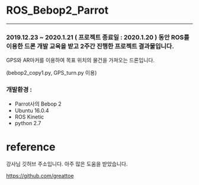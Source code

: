 # ROS_Bebop2_Parrot
---

### 2019.12.23 ~ 2020.1.21 ( 프로젝트 종료일 : 2020.1.20 ) 동안 ROS를 이용한 드론 개발 교육을 받고 2주간 진행한 프로젝트 결과물입니다.

GPS와 AR마커를 이용하여 목표 위치의 물건을 가져오는 드론입니다.

(bebop2_copy1.py, GPS_turn.py 이용)


### 개발환경 : 
- Parrot사의 Bebop 2 
- Ubuntu 16.0.4
- ROS Kinetic
- python 2.7


reference
==

강사님 깃허브 주소입니다. 아주 많은 도움을 받았습니다.

https://github.com/greattoe

